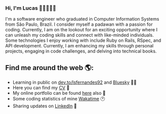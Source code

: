 ### Hi, I'm Lucas 👋🏻🧑🏼‍💻

I'm a software engineer who graduated in Computer Information Systems from São Paulo, Brazil. I consider myself a padawan with a passion for coding. Currently, I am on the lookout for an exciting opportunity where I can unleash my coding skills and connect with like-minded individuals. Some technologies I enjoy working with include Ruby on Rails, RSpec, and API development. Currently, I am enhancing my skills through personal projects, engaging in code challenges, and delving into technical books.

## Find me around the web 🌎:
- Learning in public on <a href="https://dev.to/lsfernandes92">dev.to/lsfernandes92</a> and <a href="https://bsky.app/profile/variosonrails.bsky.social">Bluesky</a> ✍🏻
- Here you can find my <a href="https://gist.github.com/lsfernandes92/00d858a9ed45680145f2da20c638a7fe">CV</a> 📁
- My online portfolio can be found <a href="https://lsfernandes92.github.io/portifolio/">here</a> also 👤
- Some coding statistics of mine <a href="https://wakatime.com/@lsfernandes92">Wakatime</a> 🕐
- Sharing updates on <a href="https://www.linkedin.com/in/lsfernandes92">LinkedIn</a> 💼
